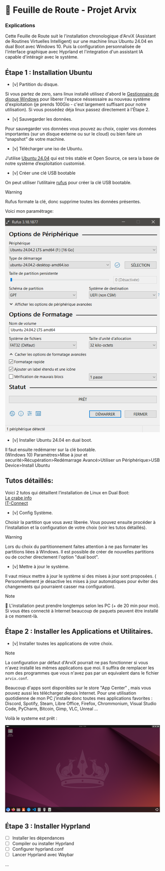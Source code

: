 # 📍 Feuille de Route - Projet Arvix

### Explications

Cette Feuille de Route suit le l'installation chronologique d'ArviX (Assistant de Routines Virtuelles Intelligent) sur une machine linux Ubuntu 24.04 en dual Boot avec Windows 10. Puis la configuration personnalisée de l'interface graphique avec Hyprland et l'integration d'un assistant IA capable d'intéragir avec le système. 

## Étape 1 : Installation Ubuntu

- [v] Partition du disque.

Si vous partez de zero, sans linux installé utilisez d'abord le [Gestionnaire de disque Windows](https://support.microsoft.com/fr-fr/windows/gestion-des-disques-dans-windows-ad88ba19-f0d3-0809-7889-830f63e94405) pour liberer l'espace néssessaire au nouveau système d'exploitation (je prends 100Gio - c'est largement suffisant pour notre utilisation). Si vous possédez déja linux passez directement à l'Étape 2.

- [v] Sauvegarder les données.

Pour sauvegarder vos données vous pouvez au choix, copier vos données importantes (sur un disque externe ou sur le cloud) ou bien faire un “snapshot” de votre machine.

- [v] Télécharger une iso de Ubuntu.
  
J’utilise [Ubuntu 24.04](https://releases.ubuntu.com/24.04.2/ubuntu-24.04.2-desktop-amd64.iso) qui est très stable et Open Source, ce sera la base de notre système d’exploitation customisé.

- [v] Créer une clé USB bootable
  
On peut utiliser l’utilitaire [rufus](https://rufus.ie/fr/) pour créer la clé USB bootable.

> [!WARNING]  
>Rufus formate la clé, donc supprime toutes les données présentes. 

Voici mon paramétrage:

<p align="center">  
  <img src="img/rufus.png">  
</p>

- [v] Installer Ubuntu 24.04 en dual boot.

Il faut ensuite redémarrer sur la clé bootable.  
(Windows 10)  Paramètres>Mise à jour et securité>Récupération>Redémarrage Avancé>Utiliser un Périphérique>USB Device>Install Ubuntu

## Tutos détaillés:

Voici 2 tutos qui détaillent l’installation de Linux en Dual Boot:  
[Le crabe info](https://lecrabeinfo.net/tutoriels/installer-ubuntu-24-04-lts-en-dual-boot-avec-windows/)  
[IT-Connect](https://www.it-connect.fr/tuto-dual-boot-windows-et-linux-ubuntu-installation-sur-pc/)

- [v] Config Système.
 
 Choisir la partition que vous avez liberée.
 Vous pouvez ensuite procéder à l’installation et la configuration de votre choix (voir les tutos détaillés).

> [!WARNING]  
> Lors du choix du partitionnement faites attention à ne pas formater les partitions liées à Windows. Il est possible de créer de nouvelles partitions ou de cocher directement l'option "dual boot".


- [v] Mettre à jour le système.
  
Il vaut mieux mettre à jour le système si des mises à jour sont proposées. ( Personnellement je désactive les mises à jour automatiques pour éviter des changements qui pourraient casser ma configuration).

> [!NOTE]  
> 🍿 L'installation peut prendre longtemps selon les PC (+ de 20 min pour moi). Si vous êtes connecté à Internet beaucoup de paquets peuvent être installé à ce moment-là.

## Étape 2 : Installer les Applications et Utilitaires.

- [v] Installer toutes les applications de votre choix.

> [!NOTE]  
> La configuration par défaut d'ArviX pourrait ne pas fonctionner si vous n'avez installé les mêmes applications que moi. Il suffira de remplacer les nom des programmes  que vous n'avez pas par un equivalent dans le fichier `arvix.conf`.

Beaucoup d'apps sont disponibles sur le store "App Center" , mais vous pouvez aussi les télécharger depuis Internet.
Pour une utilisation quotidienne de mon PC j'installe donc toutes mes applications favorites : Discord, Spotify, Steam, Libre Office, Firefox, Chrommonium, Visual Studio Code, PyCharm, Bitcoin, Gimp, VLC, Unreal ...

Voilà le systeme est prêt : 
<p align="center">  
  <img src="img/ubuntu_desktop.png">  
</p>

##  Étape 3 : Installer Hyprland  
- [ ] Installer les dépendances  
- [ ] Compiler ou installer Hyprland  
- [ ] Configurer hyprland.conf 
- [ ]  Lancer Hyprland avec Waybar

...

